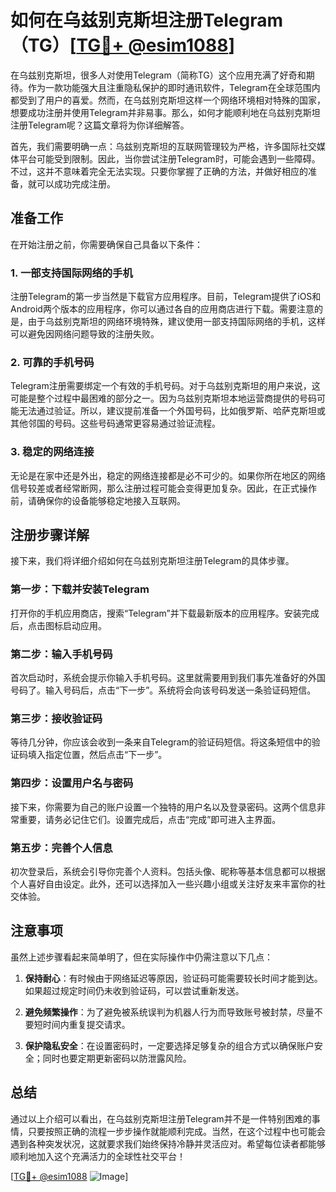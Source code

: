# 如何在乌兹别克斯坦注册Telegram（TG）[[TG💪+ @esim1088](https://t.me/s/esim1088)]

在乌兹别克斯坦，很多人对使用Telegram（简称TG）这个应用充满了好奇和期待。作为一款功能强大且注重隐私保护的即时通讯软件，Telegram在全球范围内都受到了用户的喜爱。然而，在乌兹别克斯坦这样一个网络环境相对特殊的国家，想要成功注册并使用Telegram并非易事。那么，如何才能顺利地在乌兹别克斯坦注册Telegram呢？这篇文章将为你详细解答。

首先，我们需要明确一点：乌兹别克斯坦的互联网管理较为严格，许多国际社交媒体平台可能受到限制。因此，当你尝试注册Telegram时，可能会遇到一些障碍。不过，这并不意味着完全无法实现。只要你掌握了正确的方法，并做好相应的准备，就可以成功完成注册。

## 准备工作

在开始注册之前，你需要确保自己具备以下条件：

### 1. 一部支持国际网络的手机

注册Telegram的第一步当然是下载官方应用程序。目前，Telegram提供了iOS和Android两个版本的应用程序，你可以通过各自的应用商店进行下载。需要注意的是，由于乌兹别克斯坦的网络环境特殊，建议使用一部支持国际网络的手机，这样可以避免因网络问题导致的注册失败。

### 2. 可靠的手机号码

Telegram注册需要绑定一个有效的手机号码。对于乌兹别克斯坦的用户来说，这可能是整个过程中最困难的部分之一。因为乌兹别克斯坦本地运营商提供的号码可能无法通过验证。所以，建议提前准备一个外国号码，比如俄罗斯、哈萨克斯坦或其他邻国的号码。这些号码通常更容易通过验证流程。

### 3. 稳定的网络连接

无论是在家中还是外出，稳定的网络连接都是必不可少的。如果你所在地区的网络信号较差或者经常断网，那么注册过程可能会变得更加复杂。因此，在正式操作前，请确保你的设备能够稳定地接入互联网。

## 注册步骤详解

接下来，我们将详细介绍如何在乌兹别克斯坦注册Telegram的具体步骤。

### 第一步：下载并安装Telegram

打开你的手机应用商店，搜索“Telegram”并下载最新版本的应用程序。安装完成后，点击图标启动应用。

### 第二步：输入手机号码

首次启动时，系统会提示你输入手机号码。这里就需要用到我们事先准备好的外国号码了。输入号码后，点击“下一步”。系统将会向该号码发送一条验证码短信。

### 第三步：接收验证码

等待几分钟，你应该会收到一条来自Telegram的验证码短信。将这条短信中的验证码填入指定位置，然后点击“下一步”。

### 第四步：设置用户名与密码

接下来，你需要为自己的账户设置一个独特的用户名以及登录密码。这两个信息非常重要，请务必记住它们。设置完成后，点击“完成”即可进入主界面。

### 第五步：完善个人信息

初次登录后，系统会引导你完善个人资料。包括头像、昵称等基本信息都可以根据个人喜好自由设定。此外，还可以选择加入一些兴趣小组或关注好友来丰富你的社交体验。

## 注意事项

虽然上述步骤看起来简单明了，但在实际操作中仍需注意以下几点：

1. **保持耐心**：有时候由于网络延迟等原因，验证码可能需要较长时间才能到达。如果超过规定时间仍未收到验证码，可以尝试重新发送。
   
2. **避免频繁操作**：为了避免被系统误判为机器人行为而导致账号被封禁，尽量不要短时间内重复提交请求。

3. **保护隐私安全**：在设置密码时，一定要选择足够复杂的组合方式以确保账户安全；同时也要定期更新密码以防泄露风险。

## 总结

通过以上介绍可以看出，在乌兹别克斯坦注册Telegram并不是一件特别困难的事情，只要按照正确的流程一步步操作就能顺利完成。当然，在这个过程中也可能会遇到各种突发状况，这就要求我们始终保持冷静并灵活应对。希望每位读者都能够顺利地加入这个充满活力的全球性社交平台！

[[TG💪+ @esim1088](https://t.me/s/esim1088) ![Image](https://i.postimg.cc/4NQfJmqS/Snipaste-2025-05-13-00-14-12.png)]